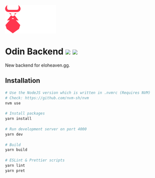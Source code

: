 ![Odin Logo](docs/static/images/logo.png)

# Odin Backend ![](https://shields.io/badge/node-16.15.0-yellowgreen) ![](https://shields.io/badge/typescript-4.7.4-blue)

New backend for eloheaven.gg.

## Installation

```bash
# Use the NodeJS version which is written in .nvmrc (Requires NVM)
# Check: https://github.com/nvm-sh/nvm
nvm use

# Install packages
yarn install

# Run development server on port 4000
yarn dev

# Build
yarn build

# ESLint & Prettier scripts
yarn lint
yarn pret
```
